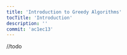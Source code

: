 ```yaml
---
title: 'Introduction to Greedy Algorithms'
tocTitle: 'Introduction'
description: ''
commit: 'ac1ec13'
---
```


//todo
